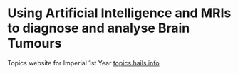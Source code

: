 # Using Artificial Intelligence and MRIs to diagnose and analyse Brain Tumours

Topics website for Imperial 1st Year [topics.hails.info](https://topics.hails.info)

